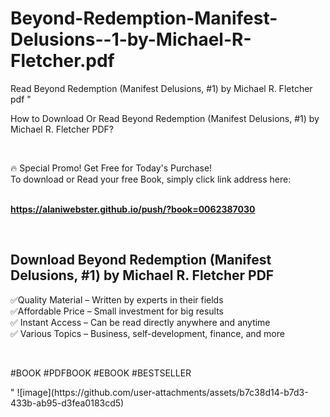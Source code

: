 # Beyond-Redemption-Manifest-Delusions--1-by-Michael-R-Fletcher.pdf
Read Beyond Redemption (Manifest Delusions, #1) by Michael R. Fletcher pdf
"<p>How to Download Or Read Beyond Redemption (Manifest Delusions, #1) by Michael R. Fletcher PDF?</p>
<p>&nbsp;</p>
<p>&#128293;  Special Promo! Get Free for Today's Purchase!<br />To download or Read your free Book, simply click link address here:&nbsp;<br />&nbsp;</p>
<p><a href=""https://alaniwebster.github.io/push/?book=0062387030""><strong>https://alaniwebster.github.io/push/?book=0062387030</strong></a></p>
<p>&nbsp;</p>
<h2>Download Beyond Redemption (Manifest Delusions, #1) by Michael R. Fletcher PDF</h2>
<p>&#x2705;Quality Material &ndash; Written by experts in their fields<br />&#x2705;Affordable Price &ndash; Small investment for big results<br />&#x2705; Instant Access &ndash; Can be read directly anywhere and anytime<br />&#x2705; Various Topics &ndash; Business, self-development, finance, and more</p>
<p>&nbsp;</p>
<p>#BOOK #PDFBOOK #EBOOK #BESTSELLER</p>
"
![image](https://github.com/user-attachments/assets/b7c38d14-b7d3-433b-ab95-d3fea0183cd5)
